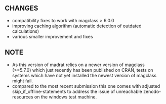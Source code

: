 ## CHANGES
* compatibility fixes to work with magclass > 6.0.0
* improving caching algorithm (automatic detection of outdated calculations)
* various smaller improvement and fixes

## NOTE
* As this version of madrat relies on a newer version of magclass (>=5.7.0) which just recently has been published on CRAN, tests on systems which have not yet installed the newest version of magclass might fail. 
* compared to the most recent submission this one comes with adjusted skip_if_offline-statements to address the issue of unreachable zenodo-resources on the windows test machine.
